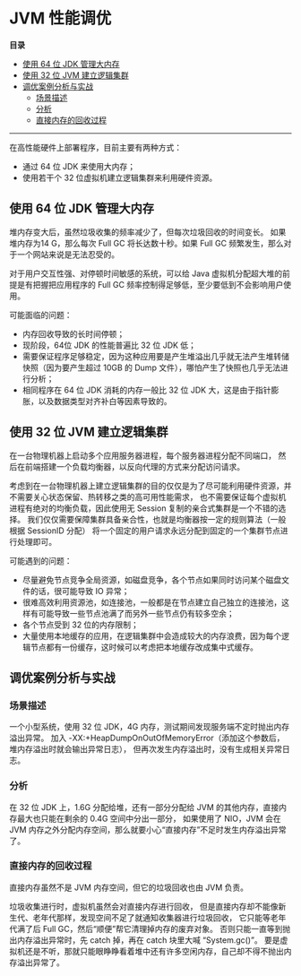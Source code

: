 # JVM 性能调优

**目录**
* [使用 64 位 JDK 管理大内存](#使用-64-位-jdk-管理大内存)
* [使用 32 位 JVM 建立逻辑集群](#使用-32-位-jvm-建立逻辑集群)
* [调优案例分析与实战](#调优案例分析与实战)
  * [场景描述](#场景描述)
  * [分析](#分析)
  * [直接内存的回收过程](#直接内存的回收过程)
  
---

在高性能硬件上部署程序，目前主要有两种方式：<br>
- 通过 64 位 JDK 来使用大内存；
- 使用若干个 32 位虚拟机建立逻辑集群来利用硬件资源。

## 使用 64 位 JDK 管理大内存
堆内存变大后，虽然垃圾收集的频率减少了，但每次垃圾回收的时间变长。
如果堆内存为14 G，那么每次 Full GC 将长达数十秒。如果 Full GC 频繁发生，那么对于一个网站来说是无法忍受的。

对于用户交互性强、对停顿时间敏感的系统，可以给 Java 虚拟机分配超大堆的前提是有把握把应用程序的 Full GC 频率控制得足够低，至少要低到不会影响用户使用。

可能面临的问题：<br>
- 内存回收导致的长时间停顿；
- 现阶段，64位 JDK 的性能普遍比 32 位 JDK 低；
- 需要保证程序足够稳定，因为这种应用要是产生堆溢出几乎就无法产生堆转储快照（因为要产生超过 10GB 的 Dump 文件），哪怕产生了快照也几乎无法进行分析；
- 相同程序在 64 位 JDK 消耗的内存一般比 32 位 JDK 大，这是由于指针膨胀，以及数据类型对齐补白等因素导致的。

## 使用 32 位 JVM 建立逻辑集群
在一台物理机器上启动多个应用服务器进程，每个服务器进程分配不同端口，
然后在前端搭建一个负载均衡器，以反向代理的方式来分配访问请求。

考虑到在一台物理机器上建立逻辑集群的目的仅仅是为了尽可能利用硬件资源，并不需要关心状态保留、热转移之类的高可用性能需求，
也不需要保证每个虚拟机进程有绝对的均衡负载，因此使用无 Session 复制的亲合式集群是一个不错的选择。
我们仅仅需要保障集群具备亲合性，也就是均衡器按一定的规则算法（一般根据 SessionID 分配）
将一个固定的用户请求永远分配到固定的一个集群节点进行处理即可。

可能遇到的问题：<br>
- 尽量避免节点竞争全局资源，如磁盘竞争，各个节点如果同时访问某个磁盘文件的话，很可能导致 IO 异常；
- 很难高效利用资源池，如连接池，一般都是在节点建立自己独立的连接池，这样有可能导致一些节点池满了而另外一些节点仍有较多空余；
- 各个节点受到 32 位的内存限制；
- 大量使用本地缓存的应用，在逻辑集群中会造成较大的内存浪费，因为每个逻辑节点都有一份缓存，这时候可以考虑把本地缓存改成集中式缓存。

## 调优案例分析与实战
### 场景描述
一个小型系统，使用 32 位 JDK，4G 内存，测试期间发现服务端不定时抛出内存溢出异常。
加入 -XX:+HeapDumpOnOutOfMemoryError（添加这个参数后，堆内存溢出时就会输出异常日志），
但再次发生内存溢出时，没有生成相关异常日志。

### 分析
在 32 位 JDK 上，1.6G 分配给堆，还有一部分分配给 JVM 的其他内存，直接内存最大也只能在剩余的 0.4G 空间中分出一部分，
如果使用了 NIO，JVM 会在 JVM 内存之外分配内存空间，那么就要小心“直接内存”不足时发生内存溢出异常了。

### 直接内存的回收过程
直接内存虽然不是 JVM 内存空间，但它的垃圾回收也由 JVM 负责。

垃圾收集进行时，虚拟机虽然会对直接内存进行回收，
但是直接内存却不能像新生代、老年代那样，发现空间不足了就通知收集器进行垃圾回收，
它只能等老年代满了后 Full GC，然后“顺便”帮它清理掉内存的废弃对象。
否则只能一直等到抛出内存溢出异常时，先 catch 掉，再在 catch 块里大喊 “System.gc()”。
要是虚拟机还是不听，那就只能眼睁睁看着堆中还有许多空闲内存，自己却不得不抛出内存溢出异常了。
